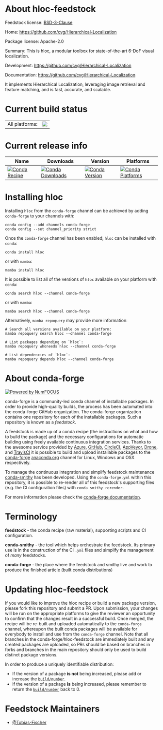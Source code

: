 About hloc-feedstock
====================

Feedstock license: [BSD-3-Clause](https://github.com/conda-forge/hloc-feedstock/blob/main/LICENSE.txt)

Home: https://github.com/cvg/Hierarchical-Localization

Package license: Apache-2.0

Summary: This is hloc, a modular toolbox for state-of-the-art 6-DoF visual localization.

Development: https://github.com/cvg/Hierarchical-Localization

Documentation: https://github.com/cvg/Hierarchical-Localization

It implements Hierarchical Localization, leveraging image retrieval and feature matching, and is fast, accurate, and scalable.

Current build status
====================


<table><tr><td>All platforms:</td>
    <td>
      <a href="https://dev.azure.com/conda-forge/feedstock-builds/_build/latest?definitionId=19597&branchName=main">
        <img src="https://dev.azure.com/conda-forge/feedstock-builds/_apis/build/status/hloc-feedstock?branchName=main">
      </a>
    </td>
  </tr>
</table>

Current release info
====================

| Name | Downloads | Version | Platforms |
| --- | --- | --- | --- |
| [![Conda Recipe](https://img.shields.io/badge/recipe-hloc-green.svg)](https://anaconda.org/conda-forge/hloc) | [![Conda Downloads](https://img.shields.io/conda/dn/conda-forge/hloc.svg)](https://anaconda.org/conda-forge/hloc) | [![Conda Version](https://img.shields.io/conda/vn/conda-forge/hloc.svg)](https://anaconda.org/conda-forge/hloc) | [![Conda Platforms](https://img.shields.io/conda/pn/conda-forge/hloc.svg)](https://anaconda.org/conda-forge/hloc) |

Installing hloc
===============

Installing `hloc` from the `conda-forge` channel can be achieved by adding `conda-forge` to your channels with:

```
conda config --add channels conda-forge
conda config --set channel_priority strict
```

Once the `conda-forge` channel has been enabled, `hloc` can be installed with `conda`:

```
conda install hloc
```

or with `mamba`:

```
mamba install hloc
```

It is possible to list all of the versions of `hloc` available on your platform with `conda`:

```
conda search hloc --channel conda-forge
```

or with `mamba`:

```
mamba search hloc --channel conda-forge
```

Alternatively, `mamba repoquery` may provide more information:

```
# Search all versions available on your platform:
mamba repoquery search hloc --channel conda-forge

# List packages depending on `hloc`:
mamba repoquery whoneeds hloc --channel conda-forge

# List dependencies of `hloc`:
mamba repoquery depends hloc --channel conda-forge
```


About conda-forge
=================

[![Powered by
NumFOCUS](https://img.shields.io/badge/powered%20by-NumFOCUS-orange.svg?style=flat&colorA=E1523D&colorB=007D8A)](https://numfocus.org)

conda-forge is a community-led conda channel of installable packages.
In order to provide high-quality builds, the process has been automated into the
conda-forge GitHub organization. The conda-forge organization contains one repository
for each of the installable packages. Such a repository is known as a *feedstock*.

A feedstock is made up of a conda recipe (the instructions on what and how to build
the package) and the necessary configurations for automatic building using freely
available continuous integration services. Thanks to the awesome service provided by
[Azure](https://azure.microsoft.com/en-us/services/devops/), [GitHub](https://github.com/),
[CircleCI](https://circleci.com/), [AppVeyor](https://www.appveyor.com/),
[Drone](https://cloud.drone.io/welcome), and [TravisCI](https://travis-ci.com/)
it is possible to build and upload installable packages to the
[conda-forge](https://anaconda.org/conda-forge) [anaconda.org](https://anaconda.org/)
channel for Linux, Windows and OSX respectively.

To manage the continuous integration and simplify feedstock maintenance
[conda-smithy](https://github.com/conda-forge/conda-smithy) has been developed.
Using the ``conda-forge.yml`` within this repository, it is possible to re-render all of
this feedstock's supporting files (e.g. the CI configuration files) with ``conda smithy rerender``.

For more information please check the [conda-forge documentation](https://conda-forge.org/docs/).

Terminology
===========

**feedstock** - the conda recipe (raw material), supporting scripts and CI configuration.

**conda-smithy** - the tool which helps orchestrate the feedstock.
                   Its primary use is in the construction of the CI ``.yml`` files
                   and simplify the management of *many* feedstocks.

**conda-forge** - the place where the feedstock and smithy live and work to
                  produce the finished article (built conda distributions)


Updating hloc-feedstock
=======================

If you would like to improve the hloc recipe or build a new
package version, please fork this repository and submit a PR. Upon submission,
your changes will be run on the appropriate platforms to give the reviewer an
opportunity to confirm that the changes result in a successful build. Once
merged, the recipe will be re-built and uploaded automatically to the
`conda-forge` channel, whereupon the built conda packages will be available for
everybody to install and use from the `conda-forge` channel.
Note that all branches in the conda-forge/hloc-feedstock are
immediately built and any created packages are uploaded, so PRs should be based
on branches in forks and branches in the main repository should only be used to
build distinct package versions.

In order to produce a uniquely identifiable distribution:
 * If the version of a package **is not** being increased, please add or increase
   the [``build/number``](https://docs.conda.io/projects/conda-build/en/latest/resources/define-metadata.html#build-number-and-string).
 * If the version of a package **is** being increased, please remember to return
   the [``build/number``](https://docs.conda.io/projects/conda-build/en/latest/resources/define-metadata.html#build-number-and-string)
   back to 0.

Feedstock Maintainers
=====================

* [@Tobias-Fischer](https://github.com/Tobias-Fischer/)

